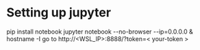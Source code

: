 # Setting up jupyter

pip install notebook
jupyter notebook --no-browser --ip=0.0.0.0 &
hostname -I
go to http://<WSL_IP>:8888/?token=< your-token >
